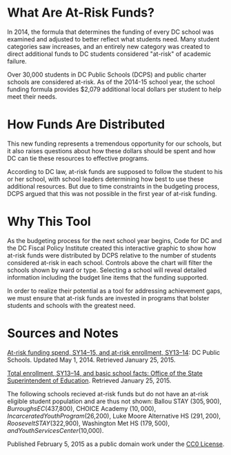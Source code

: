# What Are At-Risk Funds?

In 2014, the formula that determines the funding of every DC school was examined and adjusted to better reflect what students need. Many student categories saw increases, and an entirely new category was created to direct additional funds to DC students considered "at-risk" of academic failure.

Over 30,000 students in DC Public Schools (DCPS) and public charter schools are considered at-risk. As of the 2014-15 school year, the school funding formula provides $2,079 additional local dollars per student to help meet their needs.

# How Funds Are Distributed

This new funding represents a tremendous opportunity for our schools, but it also raises questions about how these dollars should be spent and how DC can tie these resources to effective programs.

According to DC law, at-risk funds are supposed to follow the student to his or her school, with school leaders determining how best to use these additional resources. But due to time constraints in the budgeting process, DCPS argued that this was not possible in the first year of at-risk funding.

# Why This Tool

As the budgeting process for the next school year begins, Code for DC and the DC Fiscal Policy Institute created this interactive graphic to show how at-risk funds were distributed by DCPS relative to the number of students considered at-risk in each school. Controls above the chart will filter the schools shown by ward or type. Selecting a school will reveal detailed information including the budget line items that the funding supported.

In order to realize their potential as a tool for addressing achievement gaps, we must ensure that at-risk funds are invested in programs that bolster students and schools with the greatest need.

# Sources and Notes

[At-risk funding spend, SY14–15, and at-risk enrollment, SY13–14](http://dcps.dc.gov/DCPS/Files/downloads/ABOUT%20DCPS/Budget%20-%20Finance/FY15%20documents/FY15%20At%20Risk%20Funds%20Spend%20by%20School.pdf): DC Public Schools. Updated May 1, 2014. Retrieved January 25, 2015.

[Total enrollment, SY13–14, and basic school facts: Office of the State Superintendent of Education](http://www.learndc.org/schoolprofiles). Retrieved January 25, 2015.

The following schools recieved at-risk funds but do not have an at-risk eligible student population and are thus not shown: Ballou STAY ($305,900), Burroughs EC ($437,800), CHOICE Academy ($10,000), Incarcerated Youth Program ($26,200), Luke Moore Alternative HS ($291,200), Roosevelt STAY ($322,900), Washington Met HS ($179,500), and Youth Services Center ($10,000).

Published February 5, 2015 as a public domain work under the [CC0 License](http://creativecommons.org/publicdomain/zero/1.0/).
